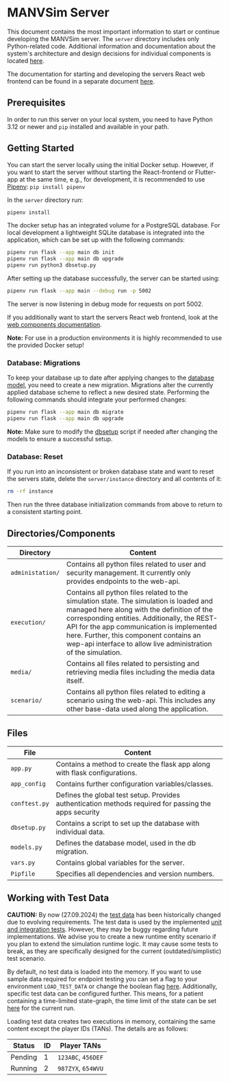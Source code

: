 # MANVSim Server

This document contains the most important information to start or continue developing the MANVSim server. The `server`
directory includes only Python-related code. Additional information and documentation about the system's architecture
and design decisions for individual components is located [here](../doc/server/README.md).

The documentation for starting and developing the servers React web frontend can be found in a separate document [here](../web/README.md).

## Prerequisites

In order to run this server on your local system, you need to have Python 3.12 or newer and `pip` installed and
available
in your path.

## Getting Started

You can start the server locally using the initial Docker setup. However, if you want to start the server without
starting the React-frontend or Flutter-app at the same time, e.g., for development, it is recommended to use
[Pipenv](https://pypi.org/project/pipenv/): `pip install pipenv`

In the `server` directory run:

```bash
pipenv install
```

The docker setup has an integrated volume for a PostgreSQL database. For local development a lightweight SQLite database
is integrated into the application, which can be set up with the following commands:

```bash
pipenv run flask --app main db init
pipenv run flask --app main db upgrade
pipenv run python3 dbsetup.py
```

After setting up the database successfully, the server can be started using:

```bash
pipenv run flask --app main --debug run -p 5002
```

The server is now listening in debug mode for requests on port 5002.

If you additionally want to start the servers React web frontend, look at the [web components documentation](../web/README.md).

**Note:** For use in a production environments it is highly recommended to use the provided Docker setup!

### Database: Migrations

To keep your database up to date after applying changes to the [database model](models.py), you need to create a new
migration. Migrations alter the currently applied database scheme to reflect a new desired state. Performing the
following commands should integrate your performed changes:

```bash
pipenv run flask --app main db migrate
pipenv run flask --app main db upgrade
```

**Note:** Make sure to modify the [dbsetup](dbsetup.py) script if needed after changing the models to ensure a
successful setup.

### Database: Reset

If you run into an inconsistent or broken database state and want to reset the servers state, delete the
`server/instance`
directory and all contents of it:

```bash
rm -rf instance
```

Then run the three database initialization commands from above to return to a consistent
starting point.

## Directories/Components

| Directory        | Content                                                                                                                                                                                                                                                                                                                                       |
|------------------|-----------------------------------------------------------------------------------------------------------------------------------------------------------------------------------------------------------------------------------------------------------------------------------------------------------------------------------------------|
| `administation/` | Contains all python files related to user and security management. It currently only provides endpoints to the web-api.                                                                                                                                                                                                                       |
| `execution/`     | Contains all python files related to the simulation state. The simulation is loaded and managed here along with the definition of the corresponding entities. Additionally, the REST-API for the app communication is implemented here. Further, this component contains an wep-api interface to allow live administration of the simulation. |
| `media/`         | Contains all files related to persisting and retrieving media files including the media data itself.                                                                                                                                                                                                                                          |
| `scenario/`      | Contains all python files related to editing a scenario using the web-api. This includes any other base-data used along the application.                                                                                                                                                                                                      |

## Files

| File          | Content                                                                                               |
|---------------|-------------------------------------------------------------------------------------------------------|
| `app.py`      | Contains a method to create the flask app along with flask configurations.                            |
| `app_config`  | Contains further configuration variables/classes.                                                     |
| `conftest.py` | Defines the global test setup. Provides authentication methods required for passing the apps security |
| `dbsetup.py`  | Contains a script to set up the database with individual data.                                        |
| `models.py`   | Defines the database model, used in the db migration.                                                 |
| `vars.py`     | Contains global variables for the server.                                                             |
| `Pipfile`     | Specifies all dependencies and version numbers.                                                       |

## Working with Test Data

**CAUTION:** By now (27.09.2024) the [test data](execution/tests/entities/dummy_entities.py) has been historically changed
due to evolving requirements.
The test data is used by the implemented [unit and integration tests](execution/tests). However, they may be buggy
regarding future implementations.
We advise you to create a new runtime entity scenario if you plan to extend the simulation runtime logic. It may cause
some tests to break, as they are specifically designed for the current (outdated/simplistic) test scenario.

By default, no test data is loaded into the memory. If you want to use sample data required for endpoint testing you can
set a flag to your environment `LOAD_TEST_DATA` or change the boolean flag [here](vars.py).
Additionally, specific test data can be configured further. This means, for a patient containing a time-limited
state-graph,
the time limit of the state can be set [here](vars.py) for the current run.

Loading test data creates two executions in memory, containing the same content except the player IDs (TANs). The
details
are as follows:

| Status  | ID | Player TANs        |
|---------|----|--------------------|
| Pending | 1  | `123ABC`, `456DEF` |
| Running | 2  | `987ZYX`, `654WVU` |
